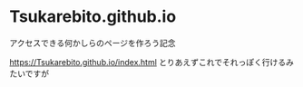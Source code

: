 # Tsukarebito.github.io
アクセスできる何かしらのページを作ろう記念

https://Tsukarebito.github.io/index.html
とりあえずこれでそれっぽく行けるみたいですが
